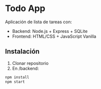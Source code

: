 # Todo App

Aplicación de lista de tareas con:

- Backend: Node.js + Express + SQLite
- Frontend: HTML/CSS + JavaScript Vanilla

## Instalación

1. Clonar repositorio
2. En /backend:
```bash
npm install
npm start